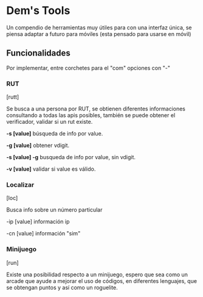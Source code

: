 # Dem's Tools
Un compendio de herramientas muy útiles para con una interfaz única, se piensa adaptar a futuro para móviles (esta pensado para usarse en móvil)

## Funcionalidades
Por implementar, entre corchetes para el "com" opciones con "-"

### RUT
[rutt]

Se busca a una persona por RUT, se obtienen diferentes informaciones consultando a todas las apis posibles, también se puede obtener el verificador, validar si un rut existe.

__-s [value]__ búsqueda de info por value.

__-g [value]__ obtener vdigit.

__-s [value] -g__ busqueda de info por value, sin vdigit.

__-v [value]__ validar si value es válido.

### Localizar
[loc]

Busca info sobre un número particular

-ip [value] información ip

-cn [value] información "sim"

### Minijuego
[run]

Existe una posibilidad respecto a un minijuego, espero que sea como un arcade que ayude a mejorar el uso de códigos, en diferentes lenguajes, que se obtengan puntos y así como un roguelite.
